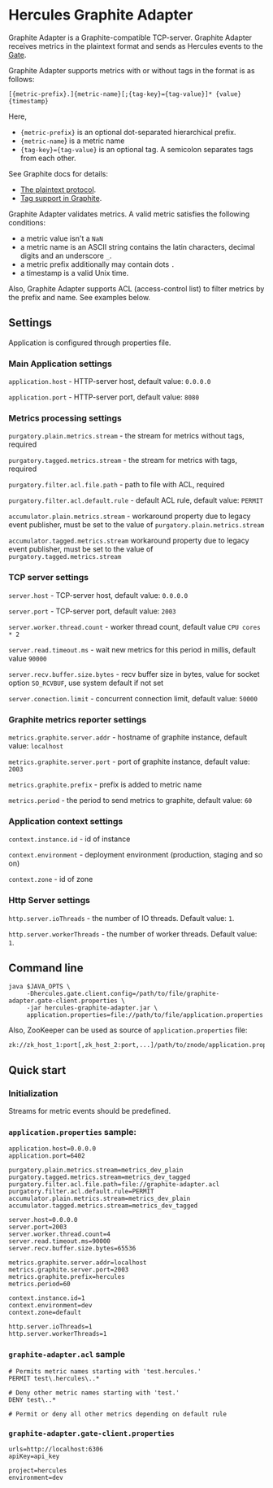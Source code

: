 # Hercules Graphite Adapter
Graphite Adapter is a Graphite-compatible TCP-server.
Graphite Adapter receives metrics in the plaintext format and sends as Hercules events to the [Gate](../hercules-gate/README.md).

Graphite Adapter supports metrics with or without tags in the format is as follows:
```
[{metric-prefix}.]{metric-name}[;{tag-key}={tag-value}]* {value} {timestamp}
```
Here,
- `{metric-prefix}` is an optional dot-separated hierarchical prefix.
- `{metric-name`} is a metric name
- `{tag-key}={tag-value}` is an optional tag. A semicolon separates tags from each other.

See Graphite docs for details:
- [The plaintext protocol](https://graphite.readthedocs.io/en/latest/feeding-carbon.html#the-plaintext-protocol).
- [Tag support in Graphite](https://graphite.readthedocs.io/en/latest/tags.html?highlight=tags#carbon).

Graphite Adapter validates metrics. A valid metric satisfies the following conditions:
- a metric value isn't a `NaN`
- a metric name is an ASCII string contains the latin characters, decimal digits and an underscore `_`.
- a metric prefix additionally may contain dots `.`
- a timestamp is a valid Unix time.

Also, Graphite Adapter supports ACL (access-control list) to filter metrics by the prefix and name.
See examples below.

## Settings
Application is configured through properties file.

### Main Application settings
`application.host` - HTTP-server host, default value: `0.0.0.0`

`application.port` - HTTP-server port, default value: `8080`

### Metrics processing settings
`purgatory.plain.metrics.stream` - the stream for metrics without tags, required

`purgatory.tagged.metrics.stream` - the stream for metrics with tags, required

`purgatory.filter.acl.file.path` - path to file with ACL, required

`purgatory.filter.acl.default.rule` - default ACL rule, default value: `PERMIT`

`accumulator.plain.metrics.stream` - workaround property due to legacy event publisher, must be set to the value of `purgatory.plain.metrics.stream`

`accumulator.tagged.metrics.stream` workaround property due to legacy event publisher, must be set to the value of `purgatory.tagged.metrics.stream`

### TCP server settings
`server.host` - TCP-server host, default value: `0.0.0.0`

`server.port` - TCP-server port, default value: `2003`

`server.worker.thread.count` - worker thread count, default value `CPU cores * 2`

`server.read.timeout.ms` - wait new metrics for this period in millis, default value `90000`

`server.recv.buffer.size.bytes` - recv buffer size in bytes, value for socket option `SO_RCVBUF`, use system default if not set

`server.conection.limit` - concurrent connection limit, default value: `50000`

### Graphite metrics reporter settings
`metrics.graphite.server.addr` - hostname of graphite instance, default value: `localhost`

`metrics.graphite.server.port` - port of graphite instance, default value: `2003`

`metrics.graphite.prefix` - prefix is added to metric name

`metrics.period` - the period to send metrics to graphite, default value: `60`

### Application context settings
`context.instance.id` - id of instance

`context.environment` - deployment environment (production, staging and so on)

`context.zone` - id of zone

### Http Server settings
`http.server.ioThreads` - the number of IO threads. Default value: `1`.

`http.server.workerThreads` - the number of worker threads. Default value: `1`.

## Command line
```shell script
java $JAVA_OPTS \
     -Dhercules.gate.client.config=/path/to/file/graphite-adapter.gate-client.properties \
     -jar hercules-graphite-adapter.jar \
     application.properties=file://path/to/file/application.properties
```

Also, ZooKeeper can be used as source of `application.properties` file:  
```
zk://zk_host_1:port[,zk_host_2:port,...]/path/to/znode/application.properties
```

## Quick start
### Initialization
Streams for metric events should be predefined.

### `application.properties` sample:
```properties
application.host=0.0.0.0
application.port=6402

purgatory.plain.metrics.stream=metrics_dev_plain
purgatory.tagged.metrics.stream=metrics_dev_tagged
purgatory.filter.acl.file.path=file://graphite-adapter.acl
purgatory.filter.acl.default.rule=PERMIT
accumulator.plain.metrics.stream=metrics_dev_plain
accumulator.tagged.metrics.stream=metrics_dev_tagged

server.host=0.0.0.0
server.port=2003
server.worker.thread.count=4
server.read.timeout.ms=90000
server.recv.buffer.size.bytes=65536

metrics.graphite.server.addr=localhost
metrics.graphite.server.port=2003
metrics.graphite.prefix=hercules
metrics.period=60

context.instance.id=1
context.environment=dev
context.zone=default

http.server.ioThreads=1
http.server.workerThreads=1
```

### `graphite-adapter.acl` sample
```text
# Permits metric names starting with 'test.hercules.'
PERMIT test\.hercules\..*

# Deny other metric names starting with 'test.'
DENY test\..*

# Permit or deny all other metrics depending on default rule
```

### `graphite-adapter.gate-client.properties`
```properties
urls=http://localhost:6306
apiKey=api_key

project=hercules
environment=dev

```